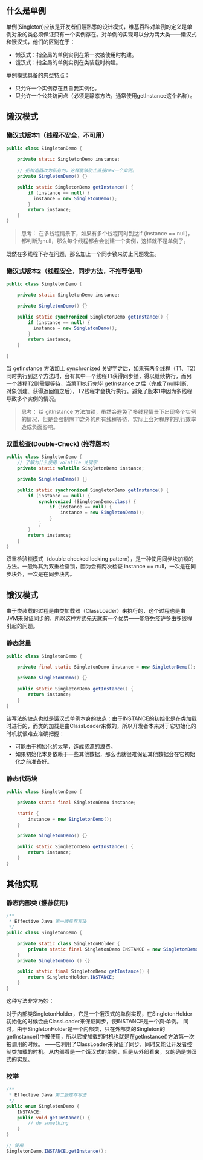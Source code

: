 ## 什么是单例

单例(Singleton)应该是开发者们最熟悉的设计模式，维基百科对单例的定义是单例对象的类必须保证只有一个实例存在。对单例的实现可以分为两大类——懒汉式和饿汉式，他们的区别在于：

- 懒汉式：指全局的单例实例在第一次被使用时构建。
- 饿汉式：指全局的单例实例在类装载时构建。

单例模式具备的典型特点：
- 只允许一个实例存在且自我实例化。
- 只允许一个公共访问点（必须是静态方法，通常使用getInstance这个名称）。

## 懒汉模式

### 懒汉式版本1（线程不安全，不可用）

```java
public class SingletonDemo {

    private static SingletonDemo instance;
    
    // 把构造器改为私有的，这样能够防止直接new一个实例。
    private SingletonDemo() {}

    public static SingletonDemo getInstance() {
        if (instance == null) {
          instance = new SingletonDemo();
        }
        return instance;
    }
}
```

> 思考：
在多线程情景下，如果有多个线程同时到达if (instance == null)，都判断为null，那么每个线程都会会创建一个实例，这样就不是单例了。

既然在多线程下存在问题，那么加上一个同步锁来防止问题发生。

### 懒汉式版本2（线程安全，同步方法，不推荐使用）

```java
public class SingletonDemo {

    private static SingletonDemo instance;

    private SingletonDemo() {}

    public static synchronized SingletonDemo getInstance() {
        if (instance == null) {
          instance = new SingletonDemo();
        }
        return instance;
    }

}
```

当 getInstance 方法加上 synchronized 关键字之后，如果有两个线程（T1、T2）同时执行到这个方法时，会有其中一个线程T1获得同步锁，得以继续执行，而另一个线程T2则需要等待，当第T1执行完毕 getInstance 之后（完成了null判断、对象创建、获得返回值之后），T2线程才会执行执行。避免了版本1中因为多线程导致多个实例的情况。

> 思考：
给 gitInstance 方法加锁，虽然会避免了多线程情景下出现多个实例的情况，但是会强制除T1之外的所有线程等待，实际上会对程序的执行效率造成负面影响。

### 双重检查(Double-Check) (推荐版本)

```java
public class SingletonDemo {
    // 了解为什么使用 volatile 关键字
    private static volatile SingletonDemo instance;

    private SingletonDemo() {}

    public static synchronized SingletonDemo getInstance() {
        if (instance == null) {
            synchronized (SingletonDemo.class) {
                if (instance == null) {
                    instance = new SingletonDemo();
                }
            }
        }
        return instance;
    }
}
```

双重检验锁模式（double checked locking pattern），是一种使用同步块加锁的方法。一般称其为双重检查锁，因为会有两次检查 instance == null，一次是在同步块外，一次是在同步块内。

## 饿汉模式

由于类装载的过程是由类加载器（ClassLoader）来执行的，这个过程也是由JVM来保证同步的，所以这种方式先天就有一个优势——能够免疫许多由多线程引起的问题。

### 静态常量

```java
public class SingletonDemo {

    private final static SingletonDemo instance = new SingletonDemo();

    private SingletonDemo() {}

    public static SingletonDemo getInstance() {
        return instance;
    }
}
```

该写法的缺点也就是饿汉式单例本身的缺点：由于INSTANCE的初始化是在类加载时进行的，而类的加载是由ClassLoader来做的，所以开发者本来对于它初始化的时机就很难去准确把握：
- 可能由于初始化的太早，造成资源的浪费。
- 如果初始化本身依赖于一些其他数据，那么也就很难保证其他数据会在它初始化之前准备好。

### 静态代码块

```java
public class SingletonDemo {

    private static final SingletonDemo instance;

    static {
        instance = new SingletonDemo();
    }

    private SingletonDemo() {}

    public static SingletonDemo getInstance() {
        return instance;
    }
}
```

## 其他实现

###  静态内部类 (推荐使用)
```java
/**
 * Effective Java 第一版推荐写法
 */
public class SingletonDemo {

    private static class SingletonHolder {
        private static final SingletonDemo INSTANCE = new SingletonDemo();
    }
    private SingletonDemo () {}

    public static final SingletonDemo getInstance() {
        return SingletonHolder.INSTANCE;
    }
}
```

这种写法非常巧妙：

对于内部类SingletonHolder，它是一个饿汉式的单例实现，在SingletonHolder初始化的时候会由ClassLoader来保证同步，使INSTANCE是一个真·单例。
同时，由于SingletonHolder是一个内部类，只在外部类的Singleton的getInstance()中被使用，所以它被加载的时机也就是在getInstance()方法第一次被调用的时候。
——它利用了ClassLoader来保证了同步，同时又能让开发者控制类加载的时机。从内部看是一个饿汉式的单例，但是从外部看来，又的确是懒汉式的实现。

### 枚举

```java
/**
 * Effective Java 第二版推荐写法
 */
public enum SingletonDemo {
    INSTANCE;
    public void getInstance() { 
        // do something
    }
}

// 使用
SingletonDemo.INSTANCE.getInstance();
```

